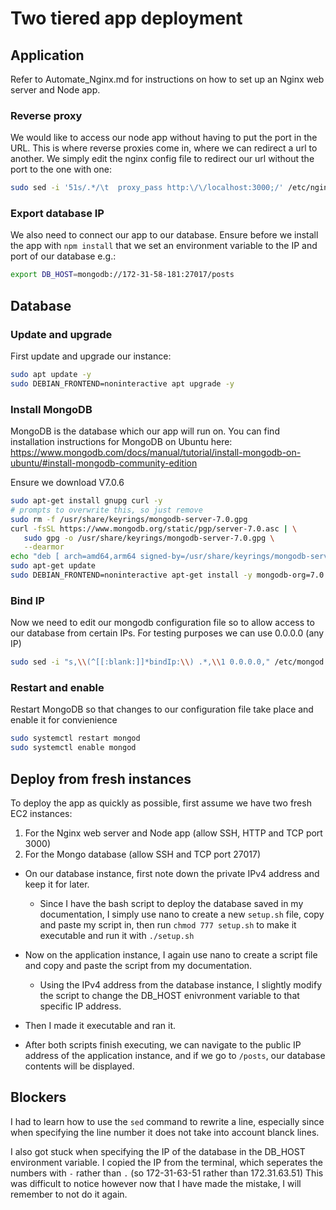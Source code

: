 # Two tiered app deployment

## Application

Refer to Automate_Nginx.md for instructions on how to set up an Nginx web server and Node app.

### Reverse proxy

We would like to access our node app without having to put the port in the URL. This is where reverse proxies come in, where we can redirect a url to another. We simply edit the nginx config file to redirect our url without the port to the one with one:
```bash
sudo sed -i '51s/.*/\t  proxy_pass http:\/\/localhost:3000;/' /etc/nginx/sites-enabled/default
```

### Export database IP

We also need to connect our app to our database. Ensure before we install the app with `npm install` that we set an environment variable to the IP and port of our database e.g.:
```bash
export DB_HOST=mongodb://172-31-58-181:27017/posts
```

## Database

### Update and upgrade
First update and upgrade our instance:
```bash
sudo apt update -y
sudo DEBIAN_FRONTEND=noninteractive apt upgrade -y
```
### Install MongoDB
MongoDB is the database which our app will run on. You can find installation instructions for MongoDB on Ubuntu here: https://www.mongodb.com/docs/manual/tutorial/install-mongodb-on-ubuntu/#install-mongodb-community-edition

Ensure we download V7.0.6

```bash
sudo apt-get install gnupg curl -y
# prompts to overwrite this, so just remove
sudo rm -f /usr/share/keyrings/mongodb-server-7.0.gpg
curl -fsSL https://www.mongodb.org/static/pgp/server-7.0.asc | \
   sudo gpg -o /usr/share/keyrings/mongodb-server-7.0.gpg \
   --dearmor
echo "deb [ arch=amd64,arm64 signed-by=/usr/share/keyrings/mongodb-server-7.0.gpg ] https://repo.mongodb.org/apt/ubuntu jammy/mongodb-org/7.0 multiverse" | sudo tee /etc/apt/sources.list.d/mongodb-org-7.0.list
sudo apt-get update
sudo DEBIAN_FRONTEND=noninteractive apt-get install -y mongodb-org=7.0.6 mongodb-org-database=7.0.6 mongodb-org-server=7.0.6 mongodb-mongosh-shared-openssl3=2.2.4 mongodb-org-mongos=7.0.6 mongodb-org-tools=7.0.6
```

### Bind IP

Now we need to edit our mongodb configuration file so to allow access to our database from certain IPs. For testing purposes we can use 0.0.0.0 (any IP)

```bash
sudo sed -i "s,\\(^[[:blank:]]*bindIp:\\) .*,\\1 0.0.0.0," /etc/mongod.conf
```

### Restart and enable

Restart MongoDB so that changes to our configuration file take place and enable it for convienience

```bash
sudo systemctl restart mongod
sudo systemctl enable mongod

```

## Deploy from fresh instances

To deploy the app as quickly as possible, first assume we have two fresh EC2 instances:
1. For the Nginx web server and Node app (allow SSH, HTTP and TCP port 3000)
2. For the Mongo database (allow SSH and TCP port 27017)

- On our database instance, first note down the private IPv4 address and keep it for later.
  - Since I have the bash script to deploy the database saved in my documentation, I simply use nano to create a new `setup.sh` file, copy and paste my script in, then run `chmod 777 setup.sh` to make it executable and run it with `./setup.sh`

- Now on the application instance, I again use nano to create a script file and copy and paste the script from my documentation.
  - Using the IPv4 address from the database instance, I slightly modify the script to change the DB_HOST enivronment variable to that specific IP address. 
- Then I made it executable and ran it.
- After both scripts finish executing, we can navigate to the public IP address of the application instance, and if we go to `/posts`, our database contents will be displayed.
  
## Blockers

I had to learn how to use the `sed` command to rewrite a line, especially since when specifying the line number it does not take into account blanck lines. 

I also got stuck when specifying the IP of the database in the DB_HOST environment variable. I copied the IP from the terminal, which seperates the numbers with `-` rather than `.` (so 172-31-63-51 rather than 172.31.63.51) This was difficult to notice however now that I have made the mistake, I will remember to not do it again. 